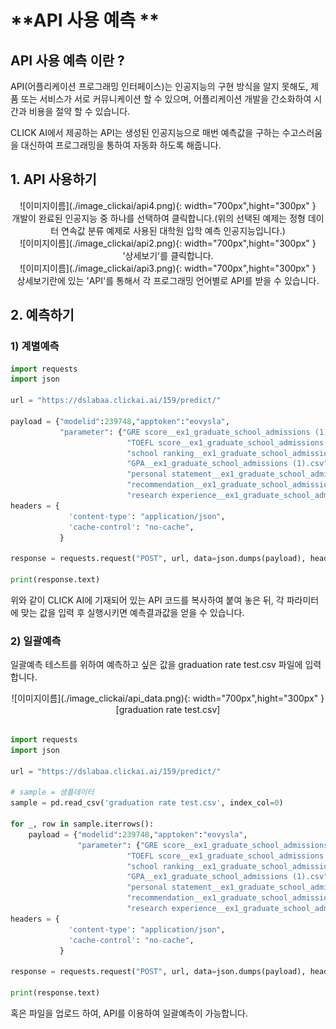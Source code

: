 
# **API 사용 예측 **

## **API 사용 예측  이란 ?** 

API(어플리케이션 프로그래밍 인터페이스)는 인공지능의 구현 방식을 알지 못해도, 제품 또는 서비스가 서로 커뮤니케이션 할 수 있으며, 어플리케이션 개발을 간소화하여 시간과 비용을 절약 할 수 있습니다.

CLICK AI에서 제공하는 API는 생성된 인공지능으로 매번 예측값을 구하는 수고스러움을 대신하여 프로그래밍을 통하여 자동화 하도록 해줍니다.

## **1.  API 사용하기**

<center>
 ![이미지이름](./image_clickai/api4.png){: width="700px",hight="300px" }<br>
개발이 완료된 인공지능 중 하나를 선택하여 클릭합니다.(위의 선택된 예제는 정형 데이터 연속값 분류 예제로 사용된 대학원 입학 예측 인공지능입니다.)
</center>    

<center>
 ![이미지이름](./image_clickai/api2.png){: width="700px",hight="300px" }<br>
'상세보기'를 클릭합니다.
</center>

<center>
 ![이미지이름](./image_clickai/api3.png){: width="700px",hight="300px" }<br>
상세보기란에 있는 'API'를 통해서 각 프로그래밍 언어별로 API를 받을 수 있습니다. 
</center>

## **2.  예측하기**
### **1) 계별예측**
```python
import requests
import json

url = "https://dslabaa.clickai.ai/159/predict/"

payload = {"modelid":239748,"apptoken":"eovysla",
           "parameter": {"GRE score__ex1_graduate_school_admissions (1).csv":325,
                          "TOEFL score__ex1_graduate_school_admissions (1).csv":100,
                          "school ranking__ex1_graduate_school_admissions (1).csv":1,
                          "GPA__ex1_graduate_school_admissions (1).csv":3,
                          "personal statement__ex1_graduate_school_admissions (1).csv":3,
                          "recommendation__ex1_graduate_school_admissions (1).csv":9,
                          "research experience__ex1_graduate_school_admissions (1).csv":1}}
headers = {
             'content-type': "application/json",
             'cache-control': "no-cache",
           }

response = requests.request("POST", url, data=json.dumps(payload), headers=headers)

print(response.text)
```
위와 같이 CLICK AI에 기재되어 있는  API 코드를 복사하여 붙여 놓은 뒤, 각 파라미터에 맞는 값을 입력 후 실행시키면 예측결과값을 얻을 수 있습니다.


### **2) 일괄예측**

일괄예측 테스트를 위하여 예측하고 싶은 값을 graduation rate test.csv 파일에 입력합니다. 

<center>
 ![이미지이름](./image_clickai/api_data.png){: width="700px",hight="300px" }<br>
[graduation rate test.csv]
</center>


```python

import requests
import json

url = "https://dslabaa.clickai.ai/159/predict/"

# sample = 샘플데이터
sample = pd.read_csv('graduation rate test.csv', index_col=0)

for _, row in sample.iterrows():
	payload = {"modelid":239748,"apptoken":"eovysla",
	           "parameter": {"GRE score__ex1_graduate_school_admissions (1).csv":row[0],
                          "TOEFL score__ex1_graduate_school_admissions (1).csv":row[1],
                          "school ranking__ex1_graduate_school_admissions (1).csv":row[2],
                          "GPA__ex1_graduate_school_admissions (1).csv":row[3],
                          "personal statement__ex1_graduate_school_admissions (1).csv":row[4],
                          "recommendation__ex1_graduate_school_admissions (1).csv":row[5],
                          "research experience__ex1_graduate_school_admissions (1).csv":row[6]}}
headers = {
             'content-type': "application/json",
             'cache-control': "no-cache",
           }

response = requests.request("POST", url, data=json.dumps(payload), headers=headers)

print(response.text)
```
혹은 파일을 업로드 하여, API를 이용하여 일괄예측이 가능합니다.
<br>
<br>
<br>
<br>
